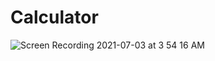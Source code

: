 # Calculator
![Screen Recording 2021-07-03 at 3 54 16 AM](https://user-images.githubusercontent.com/83928646/124349109-2ae1c480-dbb3-11eb-9dd2-3ed5b1a47ac2.gif)
